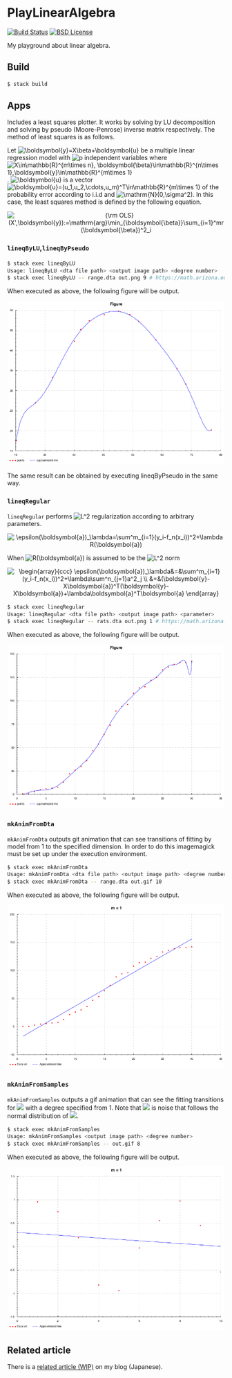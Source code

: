﻿# PlayLinearAlgebra

[![Build Status](https://travis-ci.org/falgon/PlayLinearAlgebra.svg?branch=master)](https://travis-ci.org/falgon/PlayLinearAlgebra)
[![BSD License](http://img.shields.io/badge/license-BSD-blue.svg?style=flat)](LICENSE)

My playground about linear algebra.

## Build

```sh
$ stack build
```

## Apps

Includes a least squares plotter.
It works by solving by LU decomposition and solving by pseudo (Moore-Penrose) inverse matrix respectively.
The method of least squares is as follows.

Let <img src="https://latex.codecogs.com/gif.latex?\inline&space;\boldsymbol{y}=X\beta&plus;\boldsymbol{u}" title="\boldsymbol{y}=X\beta+\boldsymbol{u}" /> be a multiple linear regression model with <img src="https://latex.codecogs.com/gif.latex?\inline&space;p" title="p" /> independent variables where <img src="https://latex.codecogs.com/gif.latex?\inline&space;X\in\mathbb{R}^{m\times&space;n},&space;\boldsymbol{\beta}\in\mathbb{R}^{n\times&space;1},\boldsymbol{y}\in\mathbb{R}^{m\times&space;1}" title="X\in\mathbb{R}^{m\times n}, \boldsymbol{\beta}\in\mathbb{R}^{n\times 1},\boldsymbol{y}\in\mathbb{R}^{m\times 1}" />.
<img src="https://latex.codecogs.com/gif.latex?\inline&space;\boldsymbol{u}" title="\boldsymbol{u}" /> is a vector <img src="https://latex.codecogs.com/gif.latex?\inline&space;\boldsymbol{u}=(u_1,u_2,\cdots,u_m)^T\in\mathbb{R}^{m\times&space;1}" title="\boldsymbol{u}=(u_1,u_2,\cdots,u_m)^T\in\mathbb{R}^{m\times 1}" /> of the probability error according to i.i.d and <img src="https://latex.codecogs.com/gif.latex?\inline&space;\mathrm{N}(0,\sigma^2)" title="\mathrm{N}(0,\sigma^2)" />. In this case, the least squares method is defined by the following equation.

<p style="text-align:center;">
<img src="https://latex.codecogs.com/gif.latex?{\rm&space;OLS}(X,\boldsymbol{y}):=\mathrm{arg}\min_{\boldsymbol{\beta}}\sum_{i=1}^mr(\boldsymbol{\beta})^2_i" title="{\rm OLS}(X',\boldsymbol{y}):=\mathrm{arg}\min_{\boldsymbol{\beta}}\sum_{i=1}^mr(\boldsymbol{\beta})^2_i" /></p>

### `lineqByLU`,`lineqByPseudo`

```sh
$ stack exec lineqByLU
Usage: lineqByLU <dta file path> <output image path> <degree number>
$ stack exec lineqByLU -- range.dta out.png 9 # https://math.arizona.edu/~dsl/brange.htm
```

When executed as above, the following figure will be output.

![least squares with LU decomposition](./assets/lineqByLUout.png)

The same result can be obtained by executing lineqByPseudo in the same way.

### `lineqRegular`

`lineqRegular` performs  <img src="https://latex.codecogs.com/gif.latex?\inline&space;L^2" title="L^2" />  regularization according to arbitrary parameters.

<p style="text-align:center;">
<img src="https://latex.codecogs.com/gif.latex?\epsilon(\boldsymbol{a})_\lambda=\sum^m_{i=1}(y_i-f_n(x_i))^2&plus;\lambda&space;R(\boldsymbol{a})" title="\epsilon(\boldsymbol{a})_\lambda=\sum^m_{i=1}(y_i-f_n(x_i))^2+\lambda R(\boldsymbol{a})" /></p>

When <img src="https://latex.codecogs.com/gif.latex?\inline&space;R(\boldsymbol{a})" title="R(\boldsymbol{a})" /> is assumed to be the <img src="https://latex.codecogs.com/gif.latex?\inline&space;L^2" title="L^2" /> norm

<p style="text-align:center;">
<img src="https://latex.codecogs.com/gif.latex?\begin{array}{ccc}&space;\epsilon(\boldsymbol{a})_\lambda&=&\sum^m_{i=1}(y_i-f_n(x_i))^2&plus;\lambda\sum^n_{j=1}a^2_j&space;\\&space;&=&(\boldsymbol{y}-X\boldsymbol{a})^T(\boldsymbol{y}-X\boldsymbol{a})&plus;\lambda\boldsymbol{a}^T\boldsymbol{a}&space;\end{array}" title="\begin{array}{ccc} \epsilon(\boldsymbol{a})_\lambda&=&\sum^m_{i=1}(y_i-f_n(x_i))^2+\lambda\sum^n_{j=1}a^2_j \\ &=&(\boldsymbol{y}-X\boldsymbol{a})^T(\boldsymbol{y}-X\boldsymbol{a})+\lambda\boldsymbol{a}^T\boldsymbol{a} \end{array}" /></p>

```sh
$ stack exec lineqRegular
Usage: lineqRegular <dta file path> <output image path> <parameter>
$ stack exec lineqRegular -- rats.dta out.png 1 # https://math.arizona.edu/~dsl/brats.htm
```

When executed as above, the following figure will be output.

![least squares with L2 regularization](./assets/lineqRegularout.png)

### `mkAnimFromDta`

`mkAnimFromDta` outputs git animation that
can see transitions of fitting by model from 1 to the specified dimension.
In order to do this imagemagick must be set up under the execution environment.

```sh
$ stack exec mkAnimFromDta
Usage: mkAnimFromDta <dta file path> <output image path> <degree number>
$ stack exec mkAnimFromDta -- range.dta out.gif 10
```

When executed as above, the following figure will be output.

![least squares with L2 regularization](./assets/mkAnimFromDtaout.gif)

### `mkAnimFromSamples`

`mkAnimFromSamples` outputs a gif animation that can see the fitting transitions for
<img src="https://latex.codecogs.com/gif.latex?\inline&space;促sin(x_i)&plus;e" />
with a degree specified from 1.
Note that <img src="https://latex.codecogs.com/gif.latex?\inline&space;e" /> 
is noise that follows the normal distribution of 
<img src="https://latex.codecogs.com/gif.latex?\inline&space;N(0,0.2)" />.

```sh
$ stack exec mkAnimFromSamples
Usage: mkAnimFromSamples <output image path> <degree number>
$ stack exec mkAnimFromSamples -- out.gif 8
```

When executed as above, the following figure will be output.

![least squares to sin function](./assets/mkAnimFromSamplesout.gif)


## Related article

There is a [related article (WIP)](https://falgon.github.io/roki.log/posts/2019/%201%E6%9C%88/03/leastSquares/) on my blog (Japanese).

